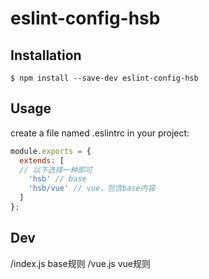 # eslint-config-hsb

## Installation

```
$ npm install --save-dev eslint-config-hsb
```

## Usage

create a file named .eslintrc in your project:

```js
module.exports = {
  extends: [
  // 以下选择一种即可
    'hsb' // base
    'hsb/vue' // vue，包含base内容
  ]
};
```

## Dev

/index.js base规则
/vue.js vue规则
